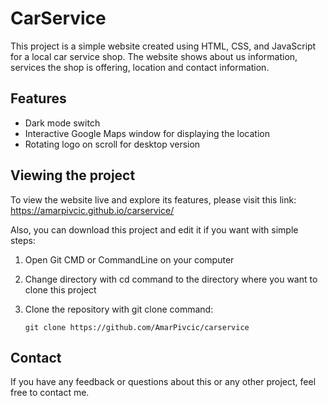 # CarService

This project is a simple website created using HTML, CSS, and JavaScript for a local car service shop. The website shows about us information, services the shop is offering, location and contact information. 

## Features

- Dark mode switch
- Interactive Google Maps window for displaying the location
- Rotating logo on scroll for desktop version

## Viewing the project

To view the website live and explore its features, please visit this link: https://amarpivcic.github.io/carservice/

Also, you can download this project and edit it if you want with simple steps:

1. Open Git CMD or CommandLine on your computer
2. Change directory with cd command to the directory where you want to clone this project
3. Clone the repository with git clone command:

	`git clone https://github.com/AmarPivcic/carservice`

## Contact

If you have any feedback or questions about this or any other project, feel free to contact me.
